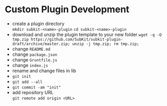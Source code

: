 Custom Plugin Development
====

* create a plugin directory  
`mkdir subkit-<name>-plugin`
`cd subkit-<name>-plugin`
* download and unzip the plugin template to your new folder
`wget -q -O tmp.zip https://github.com/SubKit/subkit-plugin-draft/archive/master.zip; unzip -j tmp.zip; rm tmp.zip;`
* change `README.md`
* change `package.json`
* change `Gruntfile.js`
* change `index.js`
* rename and change files in lib
* `git init`
* `git add --all`
* `git commit -am "init"`
* add repository URL  
`git remote add origin <URL>`
